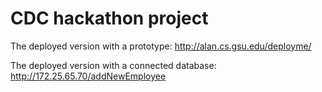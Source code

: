 # CDC hackathon project

The deployed version with a prototype: http://alan.cs.gsu.edu/deployme/

The deployed version with a connected database: http://172.25.65.70/addNewEmployee
